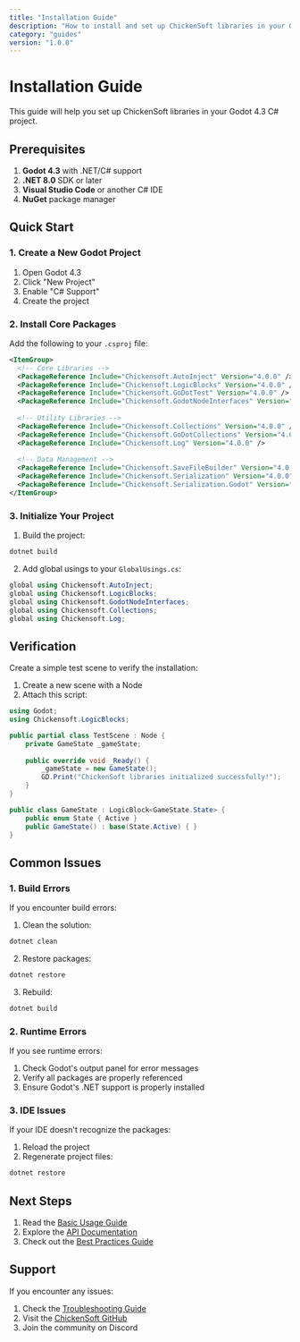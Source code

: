 ```yaml
---
title: "Installation Guide"
description: "How to install and set up ChickenSoft libraries in your Godot 4.3 C# project"
category: "guides"
version: "1.0.0"
---
```


# Installation Guide

This guide will help you set up ChickenSoft libraries in your Godot 4.3 C# project.

## Prerequisites

1. **Godot 4.3** with .NET/C# support
2. **.NET 8.0** SDK or later
3. **Visual Studio Code** or another C# IDE
4. **NuGet** package manager

## Quick Start

### 1. Create a New Godot Project

1. Open Godot 4.3
2. Click "New Project"
3. Enable "C# Support"
4. Create the project

### 2. Install Core Packages

Add the following to your `.csproj` file:

```xml
<ItemGroup>
  <!-- Core Libraries -->
  <PackageReference Include="Chickensoft.AutoInject" Version="4.0.0" />
  <PackageReference Include="Chickensoft.LogicBlocks" Version="4.0.0" />
  <PackageReference Include="Chickensoft.GoDotTest" Version="4.0.0" />
  <PackageReference Include="Chickensoft.GodotNodeInterfaces" Version="4.0.0" />
  
  <!-- Utility Libraries -->
  <PackageReference Include="Chickensoft.Collections" Version="4.0.0" />
  <PackageReference Include="Chickensoft.GoDotCollections" Version="4.0.0" />
  <PackageReference Include="Chickensoft.Log" Version="4.0.0" />
  
  <!-- Data Management -->
  <PackageReference Include="Chickensoft.SaveFileBuilder" Version="4.0.0" />
  <PackageReference Include="Chickensoft.Serialization" Version="4.0.0" />
  <PackageReference Include="Chickensoft.Serialization.Godot" Version="4.0.0" />
</ItemGroup>
```

### 3. Initialize Your Project

1. Build the project:
```bash
dotnet build
```

2. Add global usings to your `GlobalUsings.cs`:
```csharp
global using Chickensoft.AutoInject;
global using Chickensoft.LogicBlocks;
global using Chickensoft.GodotNodeInterfaces;
global using Chickensoft.Collections;
global using Chickensoft.Log;
```

## Verification

Create a simple test scene to verify the installation:

1. Create a new scene with a Node
2. Attach this script:

```csharp
using Godot;
using Chickensoft.LogicBlocks;

public partial class TestScene : Node {
    private GameState _gameState;
    
    public override void _Ready() {
        _gameState = new GameState();
        GD.Print("ChickenSoft libraries initialized successfully!");
    }
}

public class GameState : LogicBlock<GameState.State> {
    public enum State { Active }
    public GameState() : base(State.Active) { }
}
```

## Common Issues

### 1. Build Errors

If you encounter build errors:

1. Clean the solution:
```bash
dotnet clean
```

2. Restore packages:
```bash
dotnet restore
```

3. Rebuild:
```bash
dotnet build
```

### 2. Runtime Errors

If you see runtime errors:

1. Check Godot's output panel for error messages
2. Verify all packages are properly referenced
3. Ensure Godot's .NET support is properly installed

### 3. IDE Issues

If your IDE doesn't recognize the packages:

1. Reload the project
2. Regenerate project files:
```bash
dotnet restore
```

## Next Steps

1. Read the [Basic Usage Guide](./basic-usage.md)
2. Explore the [API Documentation](../api/index.md)
3. Check out the [Best Practices Guide](./best-practices.md)

## Support

If you encounter any issues:

1. Check the [Troubleshooting Guide](./troubleshooting.md)
2. Visit the [ChickenSoft GitHub](https://github.com/chickensoft-games)
3. Join the community on Discord 